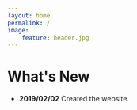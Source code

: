 ```yaml
---
layout: home
permalink: /
image:
    feature: header.jpg
---
```


# What's New

* **2019/02/02** Created the website.
